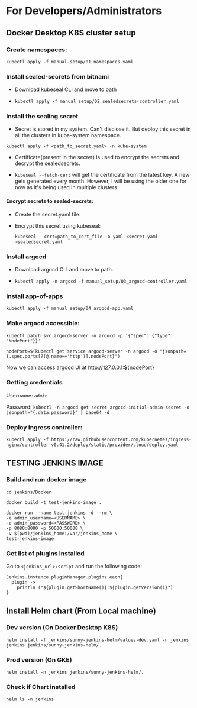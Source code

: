 # For Developers/Administrators

## Docker Desktop K8S cluster setup

### Create namespaces:

`kubectl apply -f manual-setup/01_namespaces.yaml`

### Install sealed-secrets from bitnami

- Download kubeseal CLI and move to path

- `kubectl apply -f manual_setup/02_sealedsecrets-controller.yaml`

### Install the sealing secret

- Secret is stored in my system. Can't disclose it. But deploy this secret in all the clusters in kube-system namespace.

`kubectl apply -f <path_to_secret.yaml> -n kube-system`

- Certificate(present in the secret) is used to encrypt the secrets and decrypt the sealedsecrets.

- `kubeseal --fetch-cert` will get the certificate from the latest key. A new gets generated every month. However, I will be using the older one for now as it's being used in multiple clusters.

#### Encrypt secrets to sealed-secrets:

- Create the secret.yaml file.
- Encrypt this secret using kubeseal:

  `kubeseal --cert=path_to_cert_file -o yaml <secret.yaml >sealedsecret.yaml`

### Install argocd

- Download argocd CLI and move to path.

- `kubectl apply -n argocd -f manual_setup/03_argocd-controller.yaml`

### Install app-of-apps

`kubectl apply -f manual_setup/04_argocd-app.yaml`

### Make argocd accessible:

`kubectl patch svc argocd-server -n argocd -p '{"spec": {"type": "NodePort"}}'`

`nodePort=$(kubectl get service argocd-server -n argocd -o "jsonpath={.spec.ports[?(@.name=='http')].nodePort}")`

Now we can access argocd UI at http://127.0.0.1:${nodePort}

### Getting credentials

Username: `admin`

Password: `kubectl -n argocd get secret argocd-initial-admin-secret -o jsonpath="{.data.password}" | base64 -d`

### Deploy ingress controller:

`kubectl apply -f https://raw.githubusercontent.com/kubernetes/ingress-nginx/controller-v0.41.2/deploy/static/provider/cloud/deploy.yaml`


## TESTING JENKINS IMAGE

### Build and run docker image

```
cd jenkins/Docker

docker build -t test-jenkins-image .

docker run --name test-jenkins -d --rm \
-e admin_username=<USERNAME> \
-e admin_password=<PASSWORD> \
-p 8080:8080 -p 50000:50000 \
-v $(pwd)/jenkins_home:/var/jenkins_home \
test-jenkins-image
```

### Get list of plugins installed

Go to `<jenkins_url>/script` and run the following code:

```
Jenkins.instance.pluginManager.plugins.each{
  plugin ->
    println ("${plugin.getShortName()}:${plugin.getVersion()}")
}
```


## Install Helm chart (From Local machine)

### Dev version (On Docker Desktop K8S)

`helm install -f jenkins/sunny-jenkins-helm/values-dev.yaml -n jenkins jenkins jenkins/sunny-jenkins-helm/.`

### Prod version (On GKE)

`helm install -n jenkins jenkins/sunny-jenkins-helm/.`

### Check if Chart installed

`helm ls -n jenkins`
